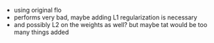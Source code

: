 - using original flo
- performs very bad, maybe adding L1 regularization is necessary
- and possibly L2 on the weights as well? but maybe tat would be too many things added